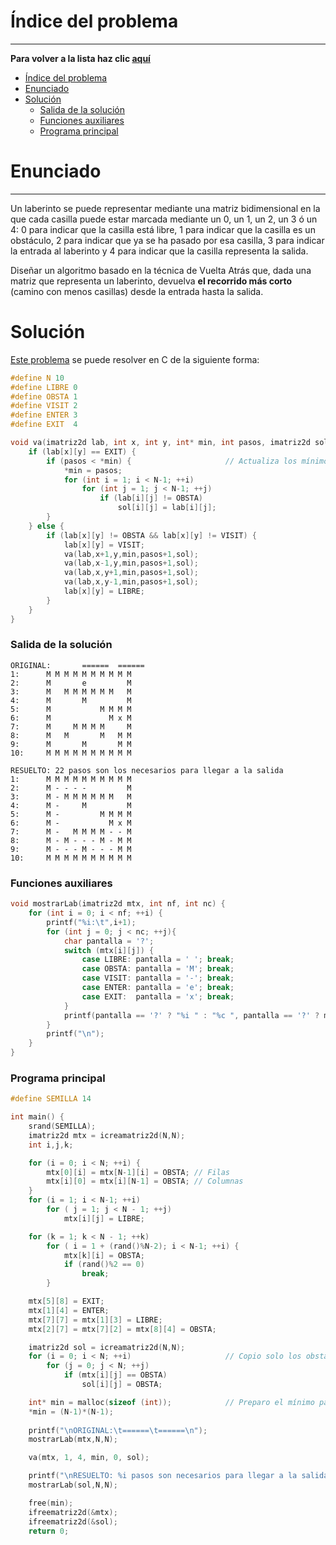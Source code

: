 # Índice del problema

***

**Para volver a la lista haz clic [aquí](./Index.md)**

<!-- TOC -->
* [Índice del problema](#índice-del-problema)
* [Enunciado](#enunciado)
* [Solución](#solución)
    * [Salida de la solución](#salida-de-la-solución)
    * [Funciones auxiliares](#funciones-auxiliares)
    * [Programa principal](#programa-principal)
<!-- TOC -->

# Enunciado

***

Un laberinto se puede representar mediante una matriz bidimensional en la que
cada casilla puede estar marcada mediante un 0, un 1, un 2, un 3 ó un 4: 0 para
indicar que la casilla está libre, 1 para indicar que la casilla es un obstáculo, 2
para indicar que ya se ha pasado por esa casilla, 3 para indicar la entrada al
laberinto y 4 para indicar que la casilla representa la salida.

Diseñar un algoritmo basado en la técnica de Vuelta Atrás que, dada una matriz
que representa un laberinto, devuelva **el recorrido más corto** (camino con
menos casillas) desde la entrada hasta la salida.

# Solución
[Este problema](#enunciado) se puede resolver en C de la siguiente forma:

```c
#define N 10
#define LIBRE 0
#define OBSTA 1
#define VISIT 2
#define ENTER 3
#define EXIT  4

void va(imatriz2d lab, int x, int y, int* min, int pasos, imatriz2d sol){
    if (lab[x][y] == EXIT) {
        if (pasos < *min) {                     // Actualiza los mínimos y sobreescribe la solución
            *min = pasos;
            for (int i = 1; i < N-1; ++i)
                for (int j = 1; j < N-1; ++j)
                    if (lab[i][j] != OBSTA)
                        sol[i][j] = lab[i][j];
        }
    } else {
        if (lab[x][y] != OBSTA && lab[x][y] != VISIT) {
            lab[x][y] = VISIT;
            va(lab,x+1,y,min,pasos+1,sol);
            va(lab,x-1,y,min,pasos+1,sol);
            va(lab,x,y+1,min,pasos+1,sol);
            va(lab,x,y-1,min,pasos+1,sol);
            lab[x][y] = LIBRE;
        }
    }
}
```

### Salida de la solución

```
ORIGINAL:       ======  ======
1:      M M M M M M M M M M
2:      M       e         M
3:      M   M M M M M M   M
4:      M       M         M
5:      M           M M M M
6:      M             M x M
7:      M     M M M M     M
8:      M   M       M   M M
9:      M       M       M M
10:     M M M M M M M M M M

RESUELTO: 22 pasos son los necesarios para llegar a la salida
1:      M M M M M M M M M M
2:      M - - - -         M
3:      M - M M M M M M   M
4:      M -     M         M
5:      M -         M M M M
6:      M -           M x M
7:      M -   M M M M - - M
8:      M - M - - - M - M M
9:      M - - - M - - - M M
10:     M M M M M M M M M M
```

### Funciones auxiliares

````c
void mostrarLab(imatriz2d mtx, int nf, int nc) {
    for (int i = 0; i < nf; ++i) {
        printf("%i:\t",i+1);
        for (int j = 0; j < nc; ++j){
            char pantalla = '?';
            switch (mtx[i][j]) {
                case LIBRE: pantalla = ' '; break;
                case OBSTA: pantalla = 'M'; break;
                case VISIT: pantalla = '-'; break;
                case ENTER: pantalla = 'e'; break;
                case EXIT:  pantalla = 'x'; break;
            }
            printf(pantalla == '?' ? "%i " : "%c ", pantalla == '?' ? mtx[i][j] : pantalla);   /// Se imprimen por columnas
        }
        printf("\n");
    }
}
````

### Programa principal

````c
#define SEMILLA 14

int main() {
    srand(SEMILLA);
    imatriz2d mtx = icreamatriz2d(N,N);
    int i,j,k;

    for (i = 0; i < N; ++i) {
        mtx[0][i] = mtx[N-1][i] = OBSTA; // Filas
        mtx[i][0] = mtx[i][N-1] = OBSTA; // Columnas
    }
    for (i = 1; i < N-1; ++i)
        for ( j = 1; j < N - 1; ++j)
            mtx[i][j] = LIBRE;

    for (k = 1; k < N - 1; ++k)
        for ( i = 1 + (rand()%N-2); i < N-1; ++i) {
            mtx[k][i] = OBSTA;
            if (rand()%2 == 0)
                break;
        }

    mtx[5][8] = EXIT;
    mtx[1][4] = ENTER;
    mtx[7][7] = mtx[1][3] = LIBRE;
    mtx[2][7] = mtx[7][2] = mtx[8][4] = OBSTA;

    imatriz2d sol = icreamatriz2d(N,N);
    for (i = 0; i < N; ++i)                     // Copio solo los obstáculos finales
        for (j = 0; j < N; ++j)
            if (mtx[i][j] == OBSTA)
                sol[i][j] = OBSTA;

    int* min = malloc(sizeof (int));            // Preparo el mínimo para las distintas llamadas
    *min = (N-1)*(N-1);
    
    printf("\nORIGINAL:\t======\t======\n");
    mostrarLab(mtx,N,N);

    va(mtx, 1, 4, min, 0, sol);

    printf("\nRESUELTO: %i pasos son necesarios para llegar a la salida\n", *min);
    mostrarLab(sol,N,N);

    free(min);
    ifreematriz2d(&mtx);
    ifreematriz2d(&sol);
    return 0;
````